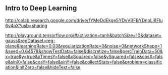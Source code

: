 
## Intro to Deep Learning

http://colab.research.google.com/drive/1YMeDdEkge5YDvVBFBYDnoLl8Flu6v4oX?usb=sharing

http://playground.tensorflow.org/#activation=tanh&batchSize=10&dataset=gauss&regDataset=reg-plane&learningRate=0.03&regularizationRate=0&noise=0&networkShape=1&seed=0.64578&showTestData=false&discretize=false&percTrainData=50&x=true&y=true&xTimesY=false&xSquared=false&ySquared=false&cosX=false&sinX=false&cosY=false&sinY=false&collectStats=false&problem=classification&initZero=false&hideText=false
